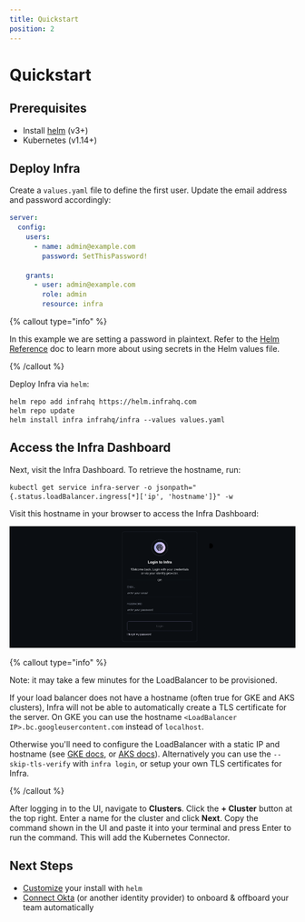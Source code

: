 ```yaml
---
title: Quickstart
position: 2
---
```


# Quickstart

## Prerequisites

- Install [helm](https://helm.sh/docs/intro/install/) (v3+)
- Kubernetes (v1.14+)

## Deploy Infra

Create a `values.yaml` file to define the first user. Update the email address and password accordingly:

```yaml
server:
  config:
    users:
      - name: admin@example.com
        password: SetThisPassword!

    grants:
      - user: admin@example.com
        role: admin
        resource: infra
```

{% callout type="info" %}

In this example we are setting a password in plaintext. Refer to the [Helm Reference](../reference/helm-reference.md) doc to learn more about using secrets in the Helm values file.

{% /callout %}

Deploy Infra via `helm`:

```
helm repo add infrahq https://helm.infrahq.com
helm repo update
helm install infra infrahq/infra --values values.yaml
```

## Access the Infra Dashboard

Next, visit the Infra Dashboard. To retrieve the hostname, run:

```
kubectl get service infra-server -o jsonpath="{.status.loadBalancer.ingress[*]['ip', 'hostname']}" -w
```

Visit this hostname in your browser to access the Infra Dashboard:

![welcome](../images/uilogin.png)

{% callout type="info" %}

Note: it may take a few minutes for the LoadBalancer to be provisioned.

If your load balancer does not have a hostname (often true for GKE and AKS clusters), Infra will not be able to automatically create a TLS certificate for the server. On GKE you can use the hostname `<LoadBalancer IP>.bc.googleusercontent.com` instead of `localhost`.

Otherwise you'll need to configure the LoadBalancer with a static IP and hostname (see
[GKE docs](https://cloud.google.com/kubernetes-engine/docs/tutorials/configuring-domain-name-static-ip), or
[AKS docs](https://docs.microsoft.com/en-us/azure/aks/static-ip#create-a-static-ip-address)).
Alternatively you can use the `--skip-tls-verify` with `infra login`, or setup your own TLS certificates for Infra.

{% /callout %}

After logging in to the UI, navigate to **Clusters**. Click the **+ Cluster** button at the top right. Enter a name for the cluster and click **Next**. Copy the command shown in the UI and paste it into your terminal and press Enter to run the command. This will add the Kubernetes Connector.

## Next Steps

- [Customize](../reference/helm-reference.md) your install with `helm`
- [Connect Okta](../identity-providers/okta.md) (or another identity provider) to onboard & offboard your team automatically
